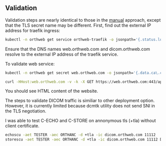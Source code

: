 

## Validation

Validation steps are nearly identical to those in the [manual](https://github.com/digihunch/korthweb/tree/main/manual#validation) approach, except that the TLS secret name may be different. First, find out the external IP address for traefik ingress:
```sh
kubectl -n orthweb get service orthweb-traefik -o jsonpath='{.status.loadBalancer.ingress[0].ip}'
```
Ensure that the DNS names web.orthweb.com and dicom.orthweb.com resolve to the external IP address of the traefik service. 

To validate web service:
```sh
kubectl -n orthweb get secret web.orthweb.com -o jsonpath='{.data.ca\.crt}' | base64 -d > ca.crt

curl -HHost:web.orthweb.com -v -k -X GET https://web.orthweb.com:443/app/explorer.html -u admin:orthanc --cacert ca.crt
```
You should see HTML content of the website. 

The steps to validate DICOM traffic is similiar to other deployment option. However, it is currently limited because dcmtk utility does not send SNI in the TLS negotiation.

I was able to test C-ECHO and C-STORE on annonymous tls (+tla) without client certificate.

```sh
echoscu -aet TESTER -aec ORTHANC -d +tla -ic dicom.orthweb.com 11112
storescu -aet TESTER -aec ORTHANC -d +tla -ic dicom.orthweb.com 11112 DICOM_CT/123.dcm
```
